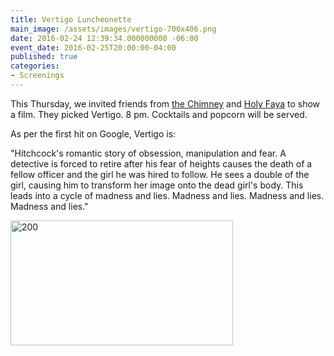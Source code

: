 ```yaml
---
title: Vertigo Luncheonette
main_image: /assets/images/vertigo-700x406.png
date: 2016-02-24 12:39:34.000000000 -06:00
event_date: 2016-02-25T20:00:00-04:00
published: true
categories:
- Screenings
---
```

<p>This Thursday, we invited friends from <a href="http://t.sidekickopen35.com/e1t/c/5/f18dQhb0S7lC8dDMPbW2n0x6l2B9nMJN7t5XZsQsN6TW64QSLj3LyGzzW7fsH1M56dNHwd4Mrm202?t=http%3A%2F%2Fwww.thechimneynyc.com%2F&amp;si=5809655466426368&amp;pi=cfdd022e-b266-42dd-e434-9e1c7260de42">the Chimney</a> and <a href="http://t.sidekickopen35.com/e1t/c/5/f18dQhb0S7lC8dDMPbW2n0x6l2B9nMJN7t5XZsQsN6TW64QSLj3LyGzzW7fsH1M56dNHwd4Mrm202?t=http%3A%2F%2Fwww.holyfaya.com%2F&amp;si=5809655466426368&amp;pi=cfdd022e-b266-42dd-e434-9e1c7260de42">Holy Faya</a> to show a film. They picked Vertigo. 8 pm. Cocktails and popcorn will be served.</p>
<p>As per the first hit on Google, Vertigo is:</p>
<p>"Hitchcock's romantic story of obsession, manipulation and fear. A detective is forced to retire after his fear of heights causes the death of a fellow officer and the girl he was hired to follow. He sees a double of the girl, causing him to transform her image onto the dead girl's body. This leads into a cycle of madness and lies. Madness and lies. Madness and lies. Madness and lies."</p>
<p><img src="{{ site.baseurl }}/assets/images/200.gif" alt="200" width="356" height="200" /></p>
